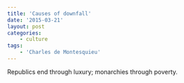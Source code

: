 ```yaml
---
title: 'Causes of downfall'
date: '2015-03-21'
layout: post
categories:
    - culture
tags:
    - 'Charles de Montesquieu'
---
```


Republics end through luxury; monarchies through poverty.